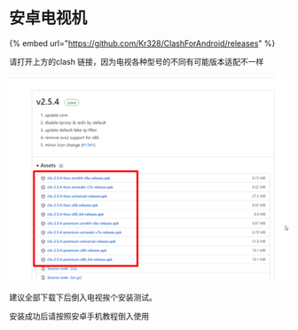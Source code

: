 # 安卓电视机

{% embed url="https://github.com/Kr328/ClashForAndroid/releases" %}

请打开上方的clash 链接，因为电视各种型号的不同有可能版本适配不一样

![](<../.gitbook/assets/image (57).png>)

建议全部下载下后倒入电视挨个安装测试。

安装成功后请按照安卓手机教程倒入使用

